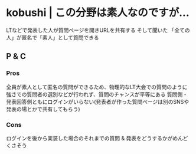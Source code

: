 # kobushi | この分野は素人なのですが...
LTなどで発表した人が質問ページを開きURLを共有する
そして聞いた 「全ての人」が匿名で「素人」として質問できる
## P & C
### Pros
全員が素人として匿名の質問ができるため、物理的なLT大会での質問のように強さでの質問者の選別などが行われず、質問のチャンスが平等にある
質問側・発表回答側ともにログインがいらない(発表者が作った質問ページは別のSNSや発表の場とかで共有してもらう)
### Cons
ログインを後から実装した場合のそれまでの質問 & 発表をどうするかがめんどくさそう
